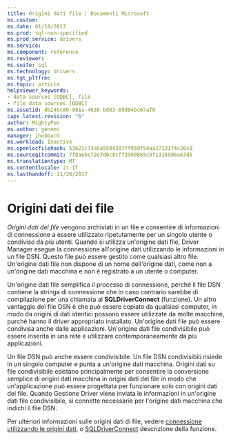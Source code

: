```yaml
---
title: Origini dati file | Documenti Microsoft
ms.custom: 
ms.date: 01/19/2017
ms.prod: sql-non-specified
ms.prod_service: drivers
ms.service: 
ms.component: reference
ms.reviewer: 
ms.suite: sql
ms.technology: drivers
ms.tgt_pltfrm: 
ms.topic: article
helpviewer_keywords:
- data sources [ODBC], file
- file data sources [ODBC]
ms.assetid: db245c80-981a-4638-bd03-69d04bc67af0
caps.latest.revision: "6"
author: MightyPen
ms.author: genemi
manager: jhubbard
ms.workload: Inactive
ms.openlocfilehash: 53621c73a5a5504287ff959f54aa27131f4c26c8
ms.sourcegitcommit: 7f8aebc72e7d0c8cff3990865c9f1316996a67d5
ms.translationtype: MT
ms.contentlocale: it-IT
ms.lasthandoff: 11/20/2017
---
```

# <a name="file-data-sources"></a>Origini dati dei file
*Origini dati del file* vengono archiviati in un file e consentire di informazioni di connessione a essere utilizzato ripetutamente per un singolo utente o condiviso da più utenti. Quando si utilizza un'origine dati file, Driver Manager esegue la connessione all'origine dati utilizzando le informazioni in un file DSN. Questo file può essere gestito come qualsiasi altro file. Un'origine dati file non dispone di un nome dell'origine dati, come non a un'origine dati macchina e non è registrato a un utente o computer.  
  
 Un'origine dati file semplifica il processo di connessione, perché il file DSN contiene la stringa di connessione che in caso contrario sarebbe di compilazione per una chiamata al **SQLDriverConnect** (funzione). Un altro vantaggio del file DSN è che può essere copiato da qualsiasi computer, in modo da origini di dati identici possono essere utilizzate da molte macchine, purché hanno il driver appropriato installato. Un'origine dati file può essere condivisa anche dalle applicazioni. Un'origine dati file condivisibile può essere inserita in una rete e utilizzare contemporaneamente da più applicazioni.  
  
 Un file DSN può anche essere condivisibile. Un file DSN condivisibili risiede in un singolo computer e punta a un'origine dati macchina. Origini dati su file condivisibile esistano principalmente per consentire la conversione semplice di origini dati macchina in origini dati dei file in modo che un'applicazione può essere progettata per funzionare solo con origini dati dei file. Quando Gestione Driver viene inviata le informazioni in un'origine dati file condivisibile, si connette necessarie per l'origine dati macchina che indichi il file DSN.  
  
 Per ulteriori informazioni sulle origini dati di file, vedere [connessione utilizzando le origini dati](../../odbc/reference/develop-app/connecting-using-file-data-sources.md), o [SQLDriverConnect](../../odbc/reference/syntax/sqldriverconnect-function.md) descrizione della funzione.
